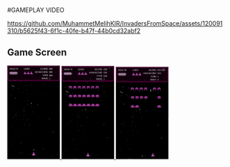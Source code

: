 
#GAMEPLAY VIDEO

https://github.com/MuhammetMelihKIR/InvadersFromSpace/assets/120091310/b5625f43-6f1c-40fe-b47f-44b0cd32abf2


## Game Screen
<p align="left"> <a href="https://www.w3schools.com/cs/" target="_blank" rel="noreferrer"> <img 
<img src="./Screen/1.png" alt="racegif" width="24%"/>
<img src="./Screen/2.png" alt="racegif" width="24%" />
<img src="./Screen/3.png" alt="racegif" width="24%" />



